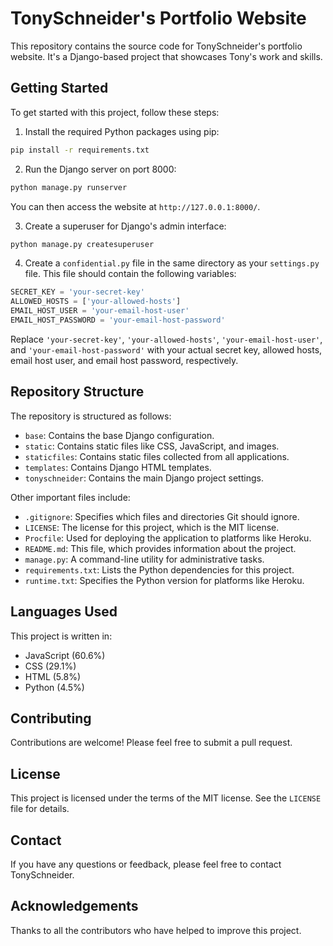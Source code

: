 # TonySchneider's Portfolio Website

This repository contains the source code for TonySchneider's portfolio website. It's a Django-based project that showcases Tony's work and skills.

## Getting Started

To get started with this project, follow these steps:

1. Install the required Python packages using pip:

```bash
pip install -r requirements.txt
```

2. Run the Django server on port 8000:

```bash
python manage.py runserver
```

You can then access the website at `http://127.0.0.1:8000/`.

3. Create a superuser for Django's admin interface:

```bash
python manage.py createsuperuser
```

4. Create a `confidential.py` file in the same directory as your `settings.py` file. This file should contain the following variables:

```python
SECRET_KEY = 'your-secret-key'
ALLOWED_HOSTS = ['your-allowed-hosts']
EMAIL_HOST_USER = 'your-email-host-user'
EMAIL_HOST_PASSWORD = 'your-email-host-password'
```

Replace `'your-secret-key'`, `'your-allowed-hosts'`, `'your-email-host-user'`, and `'your-email-host-password'` with your actual secret key, allowed hosts, email host user, and email host password, respectively.

## Repository Structure

The repository is structured as follows:

- `base`: Contains the base Django configuration.
- `static`: Contains static files like CSS, JavaScript, and images.
- `staticfiles`: Contains static files collected from all applications.
- `templates`: Contains Django HTML templates.
- `tonyschneider`: Contains the main Django project settings.

Other important files include:

- `.gitignore`: Specifies which files and directories Git should ignore.
- `LICENSE`: The license for this project, which is the MIT license.
- `Procfile`: Used for deploying the application to platforms like Heroku.
- `README.md`: This file, which provides information about the project.
- `manage.py`: A command-line utility for administrative tasks.
- `requirements.txt`: Lists the Python dependencies for this project.
- `runtime.txt`: Specifies the Python version for platforms like Heroku.

## Languages Used

This project is written in:

- JavaScript (60.6%)
- CSS (29.1%)
- HTML (5.8%)
- Python (4.5%)

## Contributing

Contributions are welcome! Please feel free to submit a pull request.

## License

This project is licensed under the terms of the MIT license. See the `LICENSE` file for details.

## Contact

If you have any questions or feedback, please feel free to contact TonySchneider.

## Acknowledgements

Thanks to all the contributors who have helped to improve this project.
